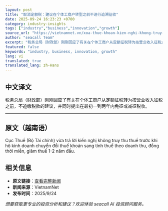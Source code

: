 ```yaml
---
layout: post
title: "取消定额税：建议在个体工商户转型之前不进行追溯征收"
date: 2025-09-24 16:23:23 +0700
category: industry-insights
tags: ["industry","business","innovation","growth"]
source_url: "https://vietnamnet.vn/xoa-thue-khoan-kien-nghi-khong-truy-thu-truoc-thoi-diem-ho-kinh-doanh-chuyen-doi-2445187.html"
author: "seacall Team"
excerpt: "税务总局（财政部）刚刚回应了有关在个体工商户从定额征税转为按营业收入征税之前，不追缴税款的建议，并同时提出在最初一到两年内免征或减征税收。..."
featured: false
keywords: "industry, business, innovation, growth"
lang: vi
translated: true
translated_lang: zh-Hans
---
```


## 中文译文

税务总局（财政部）刚刚回应了有关在个体工商户从定额征税转为按营业收入征税之前，不追缴税款的建议，并同时提出在最初一到两年内免征或减征税收。

---

## 原文（越南语）

Cục Thuế (Bộ Tài chính) vừa trả lời kiến nghị không truy thu thuế trước khi hộ kinh doanh chuyển đổi thuế khoán sang tính thuế theo doanh thu, đồng thời miễn, giảm thuế 1-2 năm đầu.

## 相关信息

- **原文链接**：[查看完整新闻](https://vietnamnet.vn/xoa-thue-khoan-kien-nghi-khong-truy-thu-truoc-thoi-diem-ho-kinh-doanh-chuyen-doi-2445187.html)
- **新闻来源**：VietnamNet
- **发布时间**：2025/9/24

*想要获取更专业的投资分析和建议？欢迎体验 seacall AI 投资顾问服务。*
